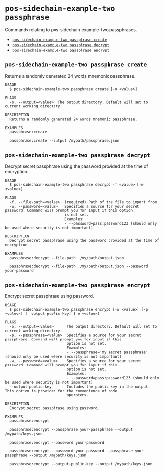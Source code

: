# `pos-sidechain-example-two passphrase`

Commands relating to pos-sidechain-example-two passphrases.

- [`pos-sidechain-example-two passphrase create`](#pos-sidechain-example-two-passphrase-create)
- [`pos-sidechain-example-two passphrase decrypt`](#pos-sidechain-example-two-passphrase-decrypt)
- [`pos-sidechain-example-two passphrase encrypt`](#pos-sidechain-example-two-passphrase-encrypt)

## `pos-sidechain-example-two passphrase create`

Returns a randomly generated 24 words mnemonic passphrase.

```
USAGE
  $ pos-sidechain-example-two passphrase create [-o <value>]

FLAGS
  -o, --output=<value>  The output directory. Default will set to current working directory.

DESCRIPTION
  Returns a randomly generated 24 words mnemonic passphrase.

EXAMPLES
  passphrase:create

  passphrase:create --output /mypath/passphrase.json
```

## `pos-sidechain-example-two passphrase decrypt`

Decrypt secret passphrase using the password provided at the time of encryption.

```
USAGE
  $ pos-sidechain-example-two passphrase decrypt -f <value> [-w <value>]

FLAGS
  -f, --file-path=<value>  (required) Path of the file to import from
  -w, --password=<value>   Specifies a source for your secret password. Command will prompt you for input if this option
                           is not set.
                           Examples:
                           - --password=pass:password123 (should only be used where security is not important)

DESCRIPTION
  Decrypt secret passphrase using the password provided at the time of encryption.

EXAMPLES
  passphrase:decrypt --file-path ./my/path/output.json

  passphrase:decrypt --file-path ./my/path/output.json --password your-password
```

## `pos-sidechain-example-two passphrase encrypt`

Encrypt secret passphrase using password.

```
USAGE
  $ pos-sidechain-example-two passphrase encrypt [-w <value>] [-p <value>] [--output-public-key] [-o <value>]

FLAGS
  -o, --output=<value>      The output directory. Default will set to current working directory.
  -p, --passphrase=<value>  Specifies a source for your secret passphrase. Command will prompt you for input if this
                            option is not set.
                            Examples:
                            - --passphrase='my secret passphrase' (should only be used where security is not important)
  -w, --password=<value>    Specifies a source for your secret password. Command will prompt you for input if this
                            option is not set.
                            Examples:
                            - --password=pass:password123 (should only be used where security is not important)
  --output-public-key       Includes the public key in the output. This option is provided for the convenience of node
                            operators.

DESCRIPTION
  Encrypt secret passphrase using password.

EXAMPLES
  passphrase:encrypt

  passphrase:encrypt --passphrase your-passphrase --output /mypath/keys.json

  passphrase:encrypt --password your-password

  passphrase:encrypt --password your-password --passphrase your-passphrase --output /mypath/keys.json

  passphrase:encrypt --output-public-key --output /mypath/keys.json
```
